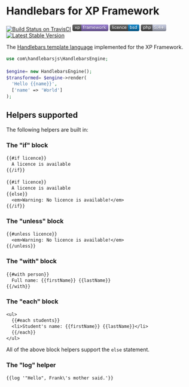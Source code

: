 Handlebars for XP Framework
============================

[![Build Status on TravisCI](https://secure.travis-ci.org/xp-forge/handlebars.svg)](http://travis-ci.org/xp-forge/handlebars)
[![XP Framework Module](https://raw.githubusercontent.com/xp-framework/web/master/static/xp-framework-badge.png)](https://github.com/xp-framework/core)
[![BSD Licence](https://raw.githubusercontent.com/xp-framework/web/master/static/licence-bsd.png)](https://github.com/xp-framework/core/blob/master/LICENCE.md)
[![Required PHP 5.4+](https://raw.githubusercontent.com/xp-framework/web/master/static/php-5_4plus.png)](http://php.net/)
[![Latest Stable Version](https://poser.pugx.org/xp-forge/handlebars/version.png)](https://packagist.org/packages/xp-forge/handlebars)

The [Handlebars template language](http://handlebarsjs.com/) implemented for the XP Framework.

```php
use com\handlebarsjs\HandlebarsEngine;

$engine= new HandlebarsEngine();
$transformed= $engine->render(
  'Hello {{name}}',
  ['name' => 'World']
);
```

Helpers supported
-----------------
The following helpers are built in:

### The "if" block
```HTML+Django
{{#if licence}}
  A licence is available
{{/if}}

{{#if licence}}
  A licence is available
{{else}}
  <em>Warning: No licence is available!</em>
{{/if}}
```

### The "unless" block
```HTML+Django
{{#unless licence}}
  <em>Warning: No licence is available!</em>
{{/unless}}
```

### The "with" block
```HTML+Django
{{#with person}}
  Full name: {{firstName}} {{lastName}}
{{/with}}
```

### The "each" block
```HTML+Django
<ul>
  {{#each students}}
  <li>Student's name: {{firstName}} {{lastName}}</li>
  {{/each}}
</ul>
```

All of the above block helpers support the `else` statement.

### The "log" helper
```HTML+Django
{{log '"Hello", Frank\'s mother said.'}}
```

